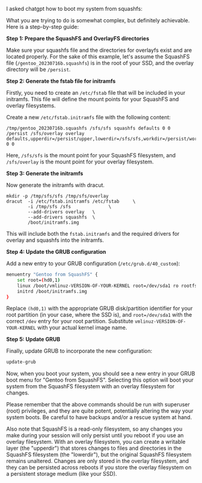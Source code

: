 
I asked chatgpt how to boot my system from squashfs:


What you are trying to do is somewhat complex, but definitely achievable. Here is a step-by-step guide:

**Step 1: Prepare the SquashFS and OverlayFS directories**

Make sure your squashfs file and the directories for overlayfs exist and are located properly. For the sake of this example, let's assume the SquashFS file (`/gentoo_20230716b.squashfs`) is in the root of your SSD, and the overlay directory will be `/persist`.

**Step 2: Generate the fstab file for initramfs**

Firstly, you need to create an `/etc/fstab` file that will be included in your initramfs. This file will define the mount points for your SquashFS and overlay filesystems.

Create a new `/etc/fstab.initramfs` file with the following content:

```
/tmp/gentoo_20230716b.squashfs /sfs/sfs squashfs defaults 0 0
/persist /sfs/overlay overlay defaults,upperdir=/persist/upper,lowerdir=/sfs/sfs,workdir=/persist/work 0 0
```

Here, `/sfs/sfs` is the mount point for your SquashFS filesystem, and `/sfs/overlay` is the mount point for your overlay filesystem.

**Step 3: Generate the initramfs**

Now generate the initramfs with dracut. 

```
mkdir -p /tmp/sfs/sfs /tmp/sfs/overlay
dracut  -i /etc/fstab.initramfs /etc/fstab     \
        -i /tmp/sfs /sfs              \
        --add-drivers overlay   \
        --add-drivers squashfs  \
        /boot/initramfs.img
```

This will include both the `fstab.initramfs` and the required drivers for overlay and squashfs into the initramfs.

**Step 4: Update the GRUB configuration**

Add a new entry to your GRUB configuration (`/etc/grub.d/40_custom`):

```bash
menuentry "Gentoo from SquashFS" {
    set root=(hd0,1)
    linux /boot/vmlinuz-VERSION-OF-YOUR-KERNEL root=/dev/sda1 ro rootfstype=overlay rootflags=lowerdir=/sfs/sfs,upperdir=/persist/upper,workdir=/persist/work
    initrd /boot/initramfs.img
}
```

Replace `(hd0,1)` with the appropriate GRUB disk/partition identifier for your root partition (in your case, where the SSD is), and `root=/dev/sda1` with the correct `/dev` entry for your root partition. Substitute `vmlinuz-VERSION-OF-YOUR-KERNEL` with your actual kernel image name.

**Step 5: Update GRUB**

Finally, update GRUB to incorporate the new configuration:

```bash
update-grub
```

Now, when you boot your system, you should see a new entry in your GRUB boot menu for "Gentoo from SquashFS". Selecting this option will boot your system from the SquashFS filesystem with an overlay filesystem for changes.

Please remember that the above commands should be run with superuser (root) privileges, and they are quite potent, potentially altering the way your system boots. Be careful to have backups and/or a rescue system at hand.

Also note that SquashFS is a read-only filesystem, so any changes you make during your session will only persist until you reboot if you use an overlay filesystem. With an overlay filesystem, you can create a writable layer (the "upperdir") that stores changes to files and directories in the SquashFS filesystem (the "lowerdir"), but the original SquashFS filesystem remains unaltered. Changes are only stored in the overlay filesystem, and they can be persisted across reboots if you store the overlay filesystem on a persistent storage medium (like your SSD).